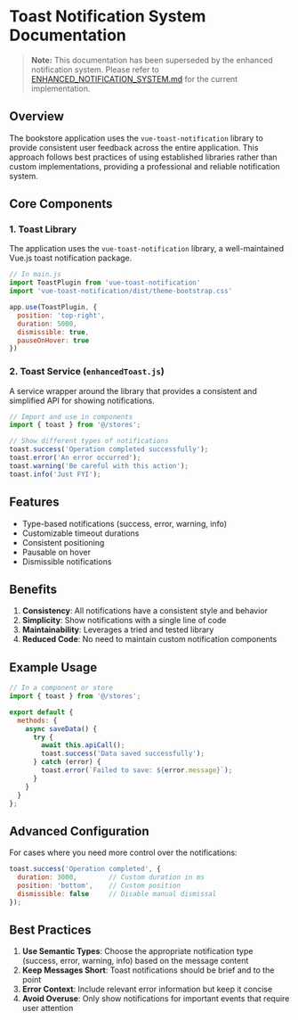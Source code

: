 # Toast Notification System Documentation

> **Note:** This documentation has been superseded by the enhanced notification system.
> Please refer to [ENHANCED_NOTIFICATION_SYSTEM.md](./ENHANCED_NOTIFICATION_SYSTEM.md) for the current implementation.

## Overview

The bookstore application uses the `vue-toast-notification` library to provide consistent user feedback across the entire application. This approach follows best practices of using established libraries rather than custom implementations, providing a professional and reliable notification system.

## Core Components

### 1. Toast Library

The application uses the `vue-toast-notification` library, a well-maintained Vue.js toast notification package.

```javascript
// In main.js
import ToastPlugin from 'vue-toast-notification'
import 'vue-toast-notification/dist/theme-bootstrap.css'

app.use(ToastPlugin, {
  position: 'top-right',
  duration: 5000,
  dismissible: true,
  pauseOnHover: true
})
```

### 2. Toast Service (`enhancedToast.js`)

A service wrapper around the library that provides a consistent and simplified API for showing notifications.

```javascript
// Import and use in components
import { toast } from '@/stores';

// Show different types of notifications
toast.success('Operation completed successfully');
toast.error('An error occurred');
toast.warning('Be careful with this action');
toast.info('Just FYI');
```

## Features

- Type-based notifications (success, error, warning, info)
- Customizable timeout durations
- Consistent positioning
- Pausable on hover
- Dismissible notifications

## Benefits

1. **Consistency**: All notifications have a consistent style and behavior
2. **Simplicity**: Show notifications with a single line of code
3. **Maintainability**: Leverages a tried and tested library
4. **Reduced Code**: No need to maintain custom notification components

## Example Usage

```javascript
// In a component or store
import { toast } from '@/stores';

export default {
  methods: {
    async saveData() {
      try {
        await this.apiCall();
        toast.success('Data saved successfully');
      } catch (error) {
        toast.error(`Failed to save: ${error.message}`);
      }
    }
  }
};
```

## Advanced Configuration

For cases where you need more control over the notifications:

```javascript
toast.success('Operation completed', {
  duration: 3000,        // Custom duration in ms
  position: 'bottom',    // Custom position
  dismissible: false     // Disable manual dismissal
});
```

## Best Practices

1. **Use Semantic Types**: Choose the appropriate notification type (success, error, warning, info) based on the message content
2. **Keep Messages Short**: Toast notifications should be brief and to the point
3. **Error Context**: Include relevant error information but keep it concise
4. **Avoid Overuse**: Only show notifications for important events that require user attention
